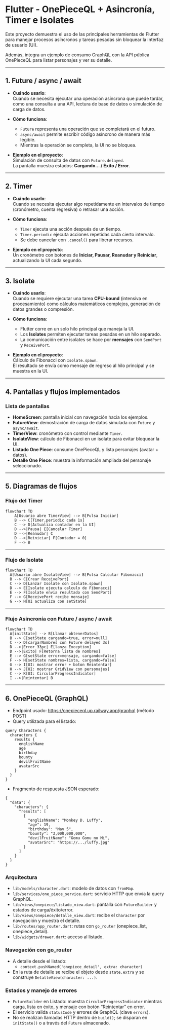 # Flutter - OnePieceQL + Asincronía, Timer e Isolates

Este proyecto demuestra el uso de las principales herramientas de Flutter para manejar procesos asíncronos y tareas pesadas sin bloquear la interfaz de usuario (UI).

Además, integra un ejemplo de consumo GraphQL con la API pública OnePieceQL para listar personajes y ver su detalle.

---

## 1. Future / async / await

- **Cuándo usarlo**:  
  Cuando se necesita ejecutar una operación asíncrona que puede tardar, como una consulta a una API, lectura de base de datos o simulación de carga de datos.

- **Cómo funciona**:  
  - `Future` representa una operación que se completará en el futuro.  
  - `async/await` permite escribir código asíncrono de manera más legible.  
  - Mientras la operación se completa, la UI no se bloquea.  

- **Ejemplo en el proyecto**:  
  Simulación de consulta de datos con `Future.delayed`.  
  La pantalla muestra estados: **Cargando... / Éxito / Error**.

---

## 2. Timer

- **Cuándo usarlo**:  
  Cuando se necesita ejecutar algo repetidamente en intervalos de tiempo (cronómetro, cuenta regresiva) o retrasar una acción.

- **Cómo funciona**:  
  - `Timer` ejecuta una acción después de un tiempo.  
  - `Timer.periodic` ejecuta acciones repetidas cada cierto intervalo.  
  - Se debe cancelar con `.cancel()` para liberar recursos.  

- **Ejemplo en el proyecto**:  
  Un cronómetro con botones de **Iniciar, Pausar, Reanudar y Reiniciar**, actualizando la UI cada segundo.

---

## 3. Isolate

- **Cuándo usarlo**:  
  Cuando se requiere ejecutar una tarea **CPU-bound** (intensiva en procesamiento) como cálculos matemáticos complejos, generación de datos grandes o compresión.

- **Cómo funciona**:  
  - Flutter corre en un solo hilo principal que maneja la UI.  
  - Los **Isolates** permiten ejecutar tareas pesadas en un hilo separado.  
  - La comunicación entre isolates se hace por **mensajes** con `SendPort` y `ReceivePort`.  

- **Ejemplo en el proyecto**:  
  Cálculo de Fibonacci con `Isolate.spawn`.  
  El resultado se envía como mensaje de regreso al hilo principal y se muestra en la UI.

---

## 4. Pantallas y flujos implementados

### Lista de pantallas
- **HomeScreen**: pantalla inicial con navegación hacia los ejemplos.
- **FutureView**: demostración de carga de datos simulada con `Future` y `async/await`.
- **TimerView**: cronómetro con control mediante `Timer`.
- **IsolateView**: cálculo de Fibonacci en un isolate para evitar bloquear la UI.
 - **Listado One Piece**: consume OnePieceQL y lista personajes (avatar + datos).
 - **Detalle One Piece**: muestra la información ampliada del personaje seleccionado.

---

## 5. Diagramas de flujos

### Flujo del Timer

```mermaid
flowchart TD
    A[Usuario abre TimerView] --> B[Pulsa Iniciar]
    B --> C[Timer.periodic cada 1s]
    C --> D[Actualiza contador en la UI]
    D -->|Pausa| E[Cancelar Timer]
    D -->|Reanudar| C
    D -->|Reiniciar| F[Contador = 0]
    F --> B
```

---

### Flujo de Isolate

```mermaid
flowchart TD
  A[Usuario abre IsolateView] --> B[Pulsa Calcular Fibonacci]
  B --> C[Crear ReceivePort]
  C --> D[Lanzar Isolate con Isolate.spawn]
  D --> E[Isolate ejecuta calculo de Fibonacci]
  E --> F[Isolate envia resultado con SendPort]
  F --> G[ReceivePort recibe mensaje]
  G --> H[UI actualiza con setState]
```

---

### Flujo Asincronía con Future / async / await

```mermaid
flowchart TD
  A[initState] --> B[Llamar obtenerDatos]
  B --> C[setState cargando=true, error=null]
  C --> D[cargarNombres con Future delayed 3s]
  D -->|Error 33pc| E[lanza Exception]
  D -->|Exito| F[Retorna lista de nombres]
  E --> G[setState error=mensaje, cargando=false]
  F --> H[setState nombres=lista, cargando=false]
  G --> I[UI: mostrar error + boton Reintentar]
  H --> J[UI: mostrar GridView con personajes]
  C --> K[UI: CircularProgressIndicator]
  I -->|Reintentar| B
```

---

## 6. OnePieceQL (GraphQL)

- Endpoint usado: https://onepieceql.up.railway.app/graphql (método POST)
- Query utilizada para el listado:

```
query Characters {
  characters {
    results {
      englishName
      age
      birthday
      bounty
      devilFruitName
      avatarSrc
    }
  }
}
```

- Fragmento de respuesta JSON esperado:

```
{
  "data": {
    "characters": {
      "results": [
        {
          "englishName": "Monkey D. Luffy",
          "age": 19,
          "birthday": "May 5",
          "bounty": "3,000,000,000",
          "devilFruitName": "Gomu Gomu no Mi",
          "avatarSrc": "https://.../luffy.jpg"
        }
      ]
    }
  }
}
```

### Arquitectura

- `lib/models/character.dart`: modelo de datos con `fromMap`.
- `lib/services/one_piece_service.dart`: servicio HTTP que envía la query GraphQL.
- `lib/views/onepiece/listado_view.dart`: pantalla con `FutureBuilder` y estados de carga/éxito/error.
- `lib/views/onepiece/detalle_view.dart`: recibe el `Character` por navegación y muestra el detalle.
- `lib/routes/app_router.dart`: rutas con `go_router` (onepiece_list, onepiece_detail).
- `lib/widgets/drawer.dart`: acceso al listado.

### Navegación con go_router

- A detalle desde el listado:
  - `context.pushNamed('onepiece_detail', extra: character)`
- En la ruta de detalle se recibe el objeto desde `state.extra` y se construye `DetalleView(character: ...)`.

### Estados y manejo de errores

- `FutureBuilder` en Listado: muestra `CircularProgressIndicator` mientras carga, lista en éxito, y mensaje con botón “Reintentar” en error.
- El servicio valida `statusCode` y errores de GraphQL (clave `errors`).
- No se realizan llamadas HTTP dentro de `build()`; se disparan en `initState()` o a través del `Future` almacenado.
